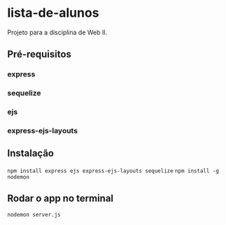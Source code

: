 # lista-de-alunos
Projeto para a disciplina de Web II. 

## Pré-requisitos

### express
### sequelize
### ejs
### express-ejs-layouts

## Instalação

`npm install express ejs express-ejs-layouts sequelize`
`npm install -g nodemon`

## Rodar o app no terminal

`nodemon server.js`
